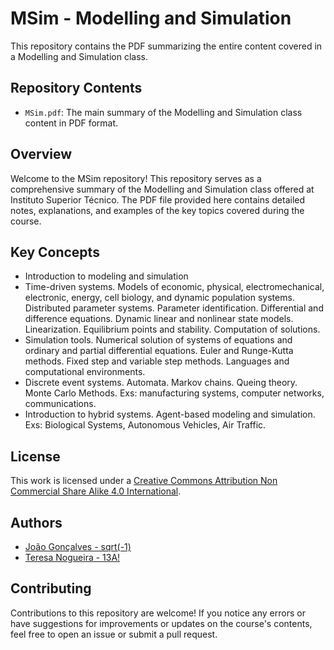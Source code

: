 # MSim - Modelling and Simulation

This repository contains the PDF summarizing the entire content covered in a Modelling and Simulation class.

## Repository Contents

- `MSim.pdf`: The main summary of the Modelling and Simulation class content in PDF format.

## Overview

Welcome to the MSim repository! This repository serves as a comprehensive summary of the Modelling and Simulation class offered at Instituto Superior Técnico. The PDF file provided here contains detailed notes, explanations, and examples of the key topics covered during the course.

## Key Concepts

- Introduction to modeling and simulation
- Time-driven systems. Models of economic, physical, electromechanical, electronic, energy, cell biology, and dynamic population systems. Distributed parameter systems. Parameter identification. Differential and difference equations. Dynamic linear and nonlinear state models. Linearization. Equilibrium points and stability. Computation of solutions. 
- Simulation tools. Numerical solution of systems of equations and ordinary and partial differential equations. Euler and Runge-Kutta methods. Fixed step and variable step methods. Languages and computational environments.
- Discrete event systems. Automata. Markov chains. Queing theory. Monte Carlo Methods. Exs: manufacturing systems, computer networks, communications.
- Introduction to hybrid systems. Agent-based modeling and simulation. Exs: Biological Systems, Autonomous Vehicles, Air Traffic.

## License

This work is licensed under a [Creative Commons Attribution Non Commercial Share Alike 4.0 International][cc-by-nc-sa].

[cc-by-nc-sa]: https://creativecommons.org/licenses/by-nc-sa/4.0/legalcode

## Authors

- [João Gonçalves - sqrt(-1)](https://github.com/eusouojoao)
- [Teresa Nogueira - 13A!](https://github.com/FrolickingAsteroid)

## Contributing

Contributions to this repository are welcome! If you notice any errors or have suggestions for improvements or updates on the course's contents, feel free to open an issue or submit a pull request.
